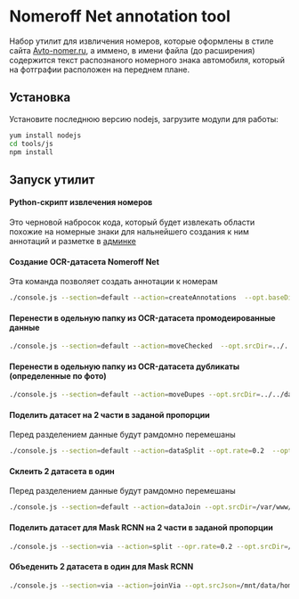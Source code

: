 Nomeroff Net annotation tool
==========================

Набор утилит для извличения номеров, которые оформлены в стиле сайта [Avto-nomer.ru](Avto-nomer.ru), 
а иммено, в имени файла (до расширения) содержится текст распознаного номерного знака автомобиля, который на фотграфии 
расположен на переднем плане. 

## Установка
Установите последнюю версию nodejs, загрузите модули для работы:
```bash
yum install nodejs
cd tools/js
npm install
```



## Запуск утилит

#### Python-скрипт извлечения номеров
Это черновой набросок кода, который будет извлекать области похожие на номерные знаки для нальнейшего создания к ним 
аннотаций и разметке в [админке](https://github.com/ria-com/nomeroff-net/tree/master/moderation)  


#### Создание OCR-датасета Nomeroff Net
Эта команда позволяет создать аннотации к номерам
```bash
./console.js --section=default --action=createAnnotations  --opt.baseDir=../../datasets/ocr/kz/kz2
```

#### Перенести в одельную папку из OCR-датасета промодеированные данные
```bash
./console.js --section=default --action=moveChecked  --opt.srcDir=../../datasets/ocr/kz/draft --opt.targetDir=../../datasets/ocr/kz/checked  
```

#### Перенести в одельную папку из OCR-датасета дубликаты (определенные по фото)
```bash
./console.js --section=default --action=moveDupes --opt.srcDir=../../datasets/ocr/train --opt.targetDir=../../datasets/ocr/dupes  
```

#### Поделить датасет на 2 части в заданой пропорции
Перед разделением данные будут рамдомно перемешаны
```bash
./console.js --section=default --action=dataSplit --opt.rate=0.2  --opt.srcDir=../../datasets/ocr/draft --opt.targetDir=../../datasets/ocr/test  
```

#### Склеить 2 датасета в один
Перед разделением данные будут рамдомно перемешаны
```bash
./console.js --section=default --action=dataJoin --opt.srcDir=/var/www/html2/js/nomeroff-net_2/datasets/ocr/ge2/ge  --opt.srcDir=/var/www/html2/js/nomeroff-net_2/datasets/ocr/ge2/ge.ok     --opt.targetDir=--opt.srcDir=/var/www/html2/js/nomeroff-net_2/datasets/ocr/ge2/target  
```




#### Поделить датасет для Mask RCNN на 2 части в заданой пропорции
```bash
./console.js --section=via --action=split --opr.rate=0.2 --opt.srcDir=/mnt/data/home/nn/datasets/autoriaNumberplateDataset-2019-06-07/draft --opt.targetDir=/mnt/data/home/nn/datasets/autoriaNumberplateDataset-2019-06-07 --opt.viaFile=via_region_data.json```
```

#### Объеденить 2 датасета в один для Mask RCNN
```bash
./console.js --section=via --action=joinVia --opt.srcJson=/mnt/data/home/nn/datasets/autoriaNumberplateDataset-2019-06-11/src1/via_data_ria_1_full.json --opt.srcJson=/mnt/data/home/nn/datasets/autoriaNumberplateDataset-2019-06-11/src2/via_data_ria2.json --opt.targetDir=/mnt/data/home/nn/datasets/autoriaNumberplateDataset-2019-06-11/target --opt.viaFile=via_region_data.json
```


